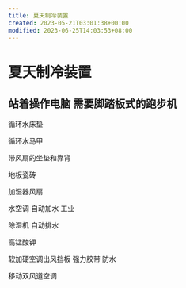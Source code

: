 ```yaml
---
title: 夏天制冷装置
created: 2023-05-21T03:01:38+00:00
modified: 2023-06-25T14:03:53+08:00
---
```


# 夏天制冷装置

站着操作电脑 需要脚踏板式的跑步机
----

循环水床垫

循环水马甲

带风扇的坐垫和靠背

地板瓷砖

加湿器风扇

水空调 自动加水 工业

除湿机 自动排水

高锰酸钾

软加硬空调出风挡板 强力胶带 防水

移动双风道空调
